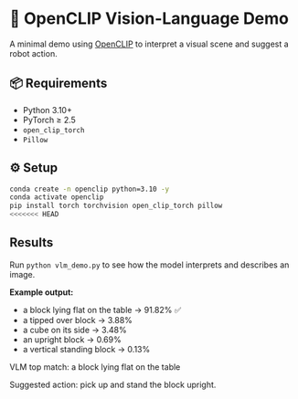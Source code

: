 # 🧠 OpenCLIP Vision-Language Demo

A minimal demo using [OpenCLIP](https://github.com/mlfoundations/open_clip) to interpret a visual scene and suggest a robot action.

## 📦 Requirements
- Python 3.10+
- PyTorch ≥ 2.5
- `open_clip_torch`
- `Pillow`

## ⚙️ Setup
```bash
conda create -n openclip python=3.10 -y
conda activate openclip
pip install torch torchvision open_clip_torch pillow
<<<<<<< HEAD
```

## Results
Run `python vlm_demo.py` to see how the model interprets and describes an image.

**Example output:**
- a block lying flat on the table -> 91.82% ✅
- a tipped over block -> 3.88%
- a cube on its side -> 3.48%
- an upright block -> 0.69%
- a vertical standing block -> 0.13%


VLM top match: a block lying flat on the table  

Suggested action: pick up and stand the block upright.